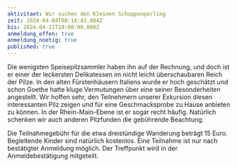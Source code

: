 ```yaml
---
aktivitaet: Wir suchen den Kleinen Schuppenporling
zeit: 2024-04-04T08:14:43.084Z
bis: 2024-04-21T10:00:00.000Z
anmeldung_offen: true
anmeldung_noetig: true
published: true
---
```

Die wenigsten Speisepilzsammler haben ihn auf der Rechnung, und doch ist er einer der leckersten Delikatessen im nicht leicht überschaubaren Reich der Pilze.  In den alten Fürstenhäusern Italiens wurde er hoch geschätzt und schon Goethe hatte kluge Vermutungen über eine seiner Besonderheiten angestellt. Wir hoffen sehr, den Teilnehmern unserer Exkursion diesen interessanten Pilz  zeigen und für eine Geschmacksprobe zu Hause anbieten zu können. In der Rhein-Main-Ebene ist er sogar recht häufig. Natürlich schenken wir auch anderen Pilzfunden die gebührende Beachtung.

Die Teilnahmegebühr für die etwa dreistündige Wanderung beträgt 15 Euro. Begleitende Kinder sind natürlich kostenlos. Eine Teilnahme ist nur nach bestätigter Anmeldung möglich. Der Treffpunkt wird in der Anmeldebestätigung mitgeteilt.
